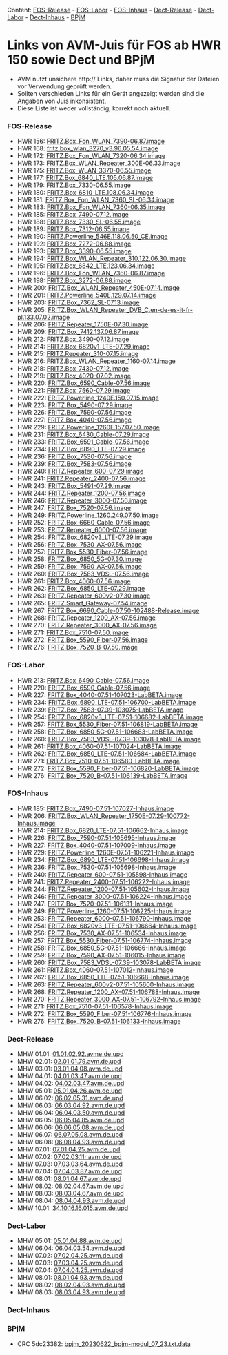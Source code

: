 [//]: # ( Do not edit this file! Run generate.sh to create it. )
Content: [FOS-Release](#fos-release) - [FOS-Labor](#fos-labor) - [FOS-Inhaus](#fos-inhaus) - [Dect-Release](#dect-release) - [Dect-Labor](#dect-labor) - [Dect-Inhaus](#dect-inhaus) - [BPjM](#bpjm)
# Links von AVM-Juis für FOS ab HWR 150 sowie Dect und BPjM
 - AVM nutzt unsichere http:// Links, daher muss die Signatur der Dateien vor Verwendung geprüft werden.
 - Sollten verschieden Links für ein Gerät angezeigt werden sind die Angaben von Juis inkonsistent.
 - Diese Liste ist weder vollständig, korrekt noch aktuell.

### FOS-Release
 - HWR 156: [FRITZ.Box_Fon_WLAN_7390-06.87.image](http://download.avm.de/fritzbox/fritzbox-7390/deutschland/fritz.os/FRITZ.Box_Fon_WLAN_7390-06.87.image)
 - HWR 168: [fritz.box_wlan_3270_v3.96.05.54.image](ftp://ftp.avm.de/archive/fritz.box/fritzbox.wlan_3270_v3/firmware/deutsch/fritz.box_wlan_3270_v3.96.05.54.image)
 - HWR 172: [FRITZ.Box_Fon_WLAN_7320-06.34.image](http://ftp.avm.de/archive/fritz.box/fritzbox.fon_wlan_7320/firmware/deutsch/FRITZ.Box_Fon_WLAN_7320-06.34.image)
 - HWR 173: [FRITZ.Box_WLAN_Repeater_300E-06.33.image](http://download.avm.de/fritzwlan/fritzwlan-repeater-300e/deutschland/fritz.os/FRITZ.Box_WLAN_Repeater_300E-06.33.image)
 - HWR 175: [FRITZ.Box_WLAN_3370-06.55.image](http://ftp.avm.de/archive/fritz.box/fritzbox.wlan_3370/firmware/deutsch/FRITZ.Box_WLAN_3370-06.55.image)
 - HWR 177: [FRITZ.Box_6840_LTE.105.06.87.image](http://download.avm.de/fritzbox/fritzbox-6840-lte/deutschland/fritz.os/FRITZ.Box_6840_LTE.105.06.87.image)
 - HWR 179: [FRITZ.Box_7330-06.55.image](http://ftp.avm.de/archive/fritz.box/fritzbox.7330/firmware/deutsch/FRITZ.Box_7330-06.55.image)
 - HWR 180: [FRITZ.Box_6810_LTE.108.06.34.image](http://download.avm.de/fritzbox/fritzbox-6810-lte/deutschland/fritz.os//FRITZ.Box_6810_LTE.108.06.34.image)
 - HWR 181: [FRITZ.Box_Fon_WLAN_7360_SL-06.34.image](http://download.avm.de/fritzbox/fritzbox-7360-sl/deutschland/fritz.os/FRITZ.Box_Fon_WLAN_7360_SL-06.34.image)
 - HWR 183: [FRITZ.Box_Fon_WLAN_7360-06.35.image](http://download.avm.de/fritzbox/fritzbox-7360-v1/deutschland/fritz.os/FRITZ.Box_Fon_WLAN_7360-06.35.image)
 - HWR 185: [FRITZ.Box_7490-07.12.image](http://download.avm.de/firmware/7490/jz76373/3265348765/deutschland/fritz.os/FRITZ.Box_7490-07.12.image)
 - HWR 188: [FRITZ.Box_7330_SL-06.55.image](http://ftp.avm.de/archive/fritz.box/fritzbox.7330_sl/firmware/deutsch/FRITZ.Box_7330_SL-06.55.image)
 - HWR 189: [FRITZ.Box_7312-06.55.image](http://download.avm.de/fritzbox/fritzbox-7312/deutschland/fritz.os/FRITZ.Box_7312-06.55.image)
 - HWR 190: [FRITZ.Powerline_546E.118.06.50_CE.image](http://download.avm.de/firmware/546E/8723218764/CE/FRITZ.Powerline_546E.118.06.50_CE.image)
 - HWR 192: [FRITZ.Box_7272-06.88.image](http://download.avm.de/fritzbox/fritzbox-7272/deutschland/fritz.os/FRITZ.Box_7272-06.88.image)
 - HWR 193: [FRITZ.Box_3390-06.55.image](http://ftp.avm.de/archive/fritz.box/fritzbox.wlan_3390/firmware/deutsch/FRITZ.Box_3390-06.55.image)
 - HWR 194: [FRITZ.Box_WLAN_Repeater_310.122.06.30.image](http://ftp.avm.de/archive/fritz.box/fritz.wlan_repeater_310/x_misc/FRITZ.Box_WLAN_Repeater_310.122.06.30.image)
 - HWR 195: [FRITZ.Box_6842_LTE.123.06.34.image](http://download.avm.de/fritzbox/fritzbox-6842-lte/deutschland/fritz.os/FRITZ.Box_6842_LTE.123.06.34.image)
 - HWR 196: [FRITZ.Box_Fon_WLAN_7360-06.87.image](http://download.avm.de/fritzbox/fritzbox-7360-v2/deutschland/fritz.os/FRITZ.Box_Fon_WLAN_7360-06.87.image)
 - HWR 198: [FRITZ.Box_3272-06.88.image](http://download.avm.de/fritzbox/fritzbox-3272/deutschland/fritz.os/FRITZ.Box_3272-06.88.image)
 - HWR 200: [FRITZ.Box_WLAN_Repeater_450E-07.14.image](http://download.avm.de/fritzwlan/fritzwlan-repeater-450e/deutschland/fritz.os/FRITZ.Box_WLAN_Repeater_450E-07.14.image)
 - HWR 201: [FRITZ.Powerline_540E.129.07.14.image](http://download.avm.de/fritzpowerline/fritzpowerline-540e/deutschland/fritz.os/FRITZ.Powerline_540E.129.07.14.image)
 - HWR 203: [FRITZ.Box_7362_SL-07.13.image](http://download.avm.de/fritzbox/fritzbox-7362-sl/deutschland/fritz.os/FRITZ.Box_7362_SL-07.13.image)
 - HWR 205: [FRITZ.Box_WLAN_Repeater_DVB_C.en-de-es-it-fr-pl.133.07.02.image](http://download.avm.de/fritzwlan/fritzwlan-repeater-dvb-c/deutschland/fritz.os/FRITZ.Box_WLAN_Repeater_DVB_C.en-de-es-it-fr-pl.133.07.02.image)
 - HWR 206: [FRITZ.Repeater_1750E-07.30.image](http://download.avm.de/fritzwlan/fritzwlan-repeater-1750e/deutschland/fritz.os/FRITZ.Repeater_1750E-07.30.image)
 - HWR 209: [FRITZ.Box_7412.137.06.87.image](http://download.avm.de/fritzbox/fritzbox-7412/deutschland/fritz.os/FRITZ.Box_7412.137.06.87.image)
 - HWR 212: [FRITZ.Box_3490-07.12.image](http://download.avm.de/firmware/3490/jz76373/3754863962/deutschland/fritz.os/FRITZ.Box_3490-07.12.image)
 - HWR 214: [FRITZ.Box_6820v1_LTE-07.29.image](http://download.avm.de/fritzbox/fritzbox-6820-lte/deutschland/fritz.os/FRITZ.Box_6820v1_LTE-07.29.image)
 - HWR 215: [FRITZ.Repeater_310-07.15.image](http://download.avm.de/fritzwlan/fritzwlan-repeater-310-b/deutschland/fritz.os/FRITZ.Repeater_310_-07.15.image)
 - HWR 216: [FRITZ.Box_WLAN_Repeater_1160-07.14.image](http://download.avm.de/fritzwlan/fritzwlan-repeater-1160/deutschland/fritz.os/FRITZ.Box_WLAN_Repeater_1160-07.14.image)
 - HWR 218: [FRITZ.Box_7430-07.12.image](http://download.avm.de/firmware/7430/jz76373/9273521133/deutschland/fritz.os/FRITZ.Box_7430-07.12.image)
 - HWR 219: [FRITZ.Box_4020-07.02.image](http://ftp.avm.de/fritzbox/fritzbox-4020/deutschland/fritz.os/FRITZ.Box_4020-07.02.image)
 - HWR 220: [FRITZ.Box_6590_Cable-07.56.image](http://download.avm.de/fritzbox/fritzbox-6590-cable/deutschland/fritz.os/FRITZ.Box_6590_Cable-07.56.image)
 - HWR 221: [FRITZ.Box_7560-07.29.image](http://download.avm.de/fritzbox/fritzbox-7560/deutschland/fritz.os/FRITZ.Box_7560-07.29.image)
 - HWR 222: [FRITZ.Powerline_1240E.150.07.15.image](http://download.avm.de/fritzpowerline/fritzpowerline-1240e/deutschland/fritz.os/FRITZ.Powerline_1240E.150.07.15.image)
 - HWR 223: [FRITZ.Box_5490-07.29.image](http://ftp.avm.de/fritzbox/fritzbox-5490/other/fritz.os/FRITZ.Box_5490-07.29.image)
 - HWR 226: [FRITZ.Box_7590-07.56.image](http://download.avm.de/fritzbox/fritzbox-7590/deutschland/fritz.os/FRITZ.Box_7590-07.56.image)
 - HWR 227: [FRITZ.Box_4040-07.56.image](http://download.avm.de/fritzbox/fritzbox-4040/deutschland/fritz.os/FRITZ.Box_4040-07.56.image)
 - HWR 229: [FRITZ.Powerline_1260E.157.07.50.image](http://download.avm.de/fritzpowerline/fritzpowerline-1260e/deutschland/fritz.os/FRITZ.Powerline_1260E.157.07.50.image)
 - HWR 231: [FRITZ.Box_6430_Cable-07.29.image](http://download.avm.de/fritzbox/fritzbox-6430-cable/deutschland/fritz.os/FRITZ.Box_6430_Cable-07.29.image)
 - HWR 233: [FRITZ.Box_6591_Cable-07.56.image](http://download.avm.de/fritzbox/fritzbox-6591-cable/deutschland/fritz.os/FRITZ.Box_6591_Cable-07.56.image)
 - HWR 234: [FRITZ.Box_6890_LTE-07.29.image](http://download.avm.de/fritzbox/fritzbox-6890-lte/deutschland/fritz.os/FRITZ.Box_6890_LTE-07.29.image)
 - HWR 236: [FRITZ.Box_7530-07.56.image](http://download.avm.de/fritzbox/fritzbox-7530/deutschland/fritz.os/FRITZ.Box_7530-07.56.image)
 - HWR 239: [FRITZ.Box_7583-07.56.image](http://download.avm.de/fritzbox/fritzbox-7583/deutschland/fritz.os/FRITZ.Box_7583-07.56.image)
 - HWR 240: [FRITZ.Repeater_600-07.29.image](http://download.avm.de/fritzwlan/fritzrepeater-600/deutschland/fritz.os/FRITZ.Repeater_600-07.29.image)
 - HWR 241: [FRITZ.Repeater_2400-07.56.image](http://download.avm.de/fritzwlan/fritzrepeater-2400/deutschland/fritz.os/FRITZ.Repeater_2400-07.56.image)
 - HWR 243: [FRITZ.Box_5491-07.29.image](http://download.avm.de/fritzbox/fritzbox-5491/deutschland/fritz.os/FRITZ.Box_5491-07.29.image)
 - HWR 244: [FRITZ.Repeater_1200-07.56.image](http://download.avm.de/fritzwlan/fritzrepeater-1200/deutschland/fritz.os/FRITZ.Repeater_1200-07.56.image)
 - HWR 246: [FRITZ.Repeater_3000-07.56.image](http://download.avm.de/fritzwlan/fritzrepeater-3000/deutschland/fritz.os/FRITZ.Repeater_3000-07.56.image)
 - HWR 247: [FRITZ.Box_7520-07.56.image](http://download.avm.de/fritzbox/fritzbox-7520/deutschland/fritz.os/FRITZ.Box_7520-07.56.image)
 - HWR 249: [FRITZ.Powerline_1260.249.07.50.image](http://download.avm.de/fritzpowerline/fritzpowerline-1260/deutschland/fritz.os/FRITZ.Powerline_1260.249.07.50.image)
 - HWR 252: [FRITZ.Box_6660_Cable-07.56.image](http://download.avm.de/fritzbox/fritzbox-6660-cable/deutschland/fritz.os/FRITZ.Box_6660_Cable-07.56.image)
 - HWR 253: [FRITZ.Repeater_6000-07.56.image](http://download.avm.de/fritzwlan/fritzrepeater-6000/deutschland/fritz.os/FRITZ.Repeater_6000-07.56.image)
 - HWR 254: [FRITZ.Box_6820v3_LTE-07.29.image](http://download.avm.de/fritzbox/fritzbox-6820-lte-v3/deutschland/fritz.os/FRITZ.Box_6820v3_LTE-07.29.image)
 - HWR 256: [FRITZ.Box_7530_AX-07.56.image](http://download.avm.de/fritzbox/fritzbox-7530-ax/deutschland/fritz.os/FRITZ.Box_7530_AX-07.56.image)
 - HWR 257: [FRITZ.Box_5530_Fiber-07.56.image](http://download.avm.de/fritzbox/fritzbox-5530-fiber/deutschland/fritz.os/FRITZ.Box_5530_Fiber-07.56.image)
 - HWR 258: [FRITZ.Box_6850_5G-07.30.image](http://download.avm.de/fritzbox/fritzbox-6850-5g/deutschland/fritz.os/FRITZ.Box_6850_5G-07.30.image)
 - HWR 259: [FRITZ.Box_7590_AX-07.56.image](http://download.avm.de/fritzbox/fritzbox-7590-ax/deutschland/fritz.os/FRITZ.Box_7590_AX-07.56.image)
 - HWR 260: [FRITZ.Box_7583_VDSL-07.56.image](http://download.avm.de/fritzbox/fritzbox-7583-vdsl/deutschland/fritz.os/FRITZ.Box_7583_VDSL-07.56.image)
 - HWR 261: [FRITZ.Box_4060-07.56.image](http://download.avm.de/fritzbox/fritzbox-4060/deutschland/fritz.os/FRITZ.Box_4060-07.56.image)
 - HWR 262: [FRITZ.Box_6850_LTE-07.29.image](http://download.avm.de/fritzbox/fritzbox-6850-lte/deutschland/fritz.os/FRITZ.Box_6850_LTE-07.29.image)
 - HWR 263: [FRITZ.Repeater_600v2-07.30.image](http://download.avm.de/fritzwlan/fritzrepeater-600v2/deutschland/fritz.os/FRITZ.Repeater_600v2-07.30.image)
 - HWR 265: [FRITZ.Smart_Gateway-07.54.image](http://download.avm.de/firmware/smartgateway/FRITZ.Smart_Gateway-07.54.image)
 - HWR 267: [FRITZ.Box_6690_Cable-07.50-102488-Release.image](http://download.avm.de/testfeld/6690/FRITZ.Box_6690_Cable-07.50-102488-Release.image)
 - HWR 268: [FRITZ.Repeater_1200_AX-07.56.image](http://download.avm.de/fritzwlan/fritzrepeater-1200-ax/deutschland/fritz.os/FRITZ.Repeater_1200_AX-07.56.image)
 - HWR 270: [FRITZ.Repeater_3000_AX-07.56.image](http://download.avm.de/fritzwlan/fritzrepeater-3000-ax/deutschland/fritz.os/FRITZ.Repeater_3000_AX-07.56.image)
 - HWR 271: [FRITZ.Box_7510-07.50.image](http://download.avm.de/fritzbox/fritzbox-7510/deutschland/fritz.os/FRITZ.Box_7510-07.50.image)
 - HWR 272: [FRITZ.Box_5590_Fiber-07.56.image](http://download.avm.de/fritzbox/fritzbox-5590-fiber/deutschland/fritz.os/FRITZ.Box_5590_Fiber-07.56.image)
 - HWR 276: [FRITZ.Box_7520_B-07.50.image](http://download.avm.de/fritzbox/fritzbox-7520-B/deutschland/fritz.os/FRITZ.Box_7520_B-07.50.image)

### FOS-Labor
 - HWR 213: [FRITZ.Box_6490_Cable-07.56.image](http://download.avm.de/fritzbox/fritzbox-6490-cable/deutschland/fritz.os/FRITZ.Box_6490_Cable-07.56.image)
 - HWR 220: [FRITZ.Box_6590_Cable-07.56.image](http://download.avm.de/fritzbox/fritzbox-6590-cable/deutschland/fritz.os/FRITZ.Box_6590_Cable-07.56.image)
 - HWR 227: [FRITZ.Box_4040-07.51-107023-LabBETA.image](http://download.avm.de/labor/MOVE21NL1/4040/FRITZ.Box_4040-07.51-107023-LabBETA.image)
 - HWR 234: [FRITZ.Box_6890_LTE-07.51-106700-LabBETA.image](http://download.avm.de/labor/MOVE21NL1/6890LTE/FRITZ.Box_6890_LTE-07.51-106700-LabBETA.image)
 - HWR 239: [FRITZ.Box_7583-07.39-103075-LabBETA.image](http://download.avm.de/labor/MOVE21/7583/FRITZ.Box_7583-07.39-103075-LabBETA.image)
 - HWR 254: [FRITZ.Box_6820v3_LTE-07.51-106682-LabBETA.image](http://download.avm.de/labor/MOVE21NL1/6820v3LTE/FRITZ.Box_6820v3_LTE-07.51-106682-LabBETA.image)
 - HWR 257: [FRITZ.Box_5530_Fiber-07.51-106819-LabBETA.image](http://download.avm.de/labor/MOVE21NL1/5530Fiber/FRITZ.Box_5530_Fiber-07.51-106819-LabBETA.image)
 - HWR 258: [FRITZ.Box_6850_5G-07.51-106683-LabBETA.image](http://download.avm.de/labor/MOVE21NL1/68505G/FRITZ.Box_6850_5G-07.51-106683-LabBETA.image)
 - HWR 260: [FRITZ.Box_7583_VDSL-07.39-103078-LabBETA.image](http://download.avm.de/labor/MOVE21/7583VDSL/FRITZ.Box_7583_VDSL-07.39-103078-LabBETA.image)
 - HWR 261: [FRITZ.Box_4060-07.51-107024-LabBETA.image](http://download.avm.de/labor/MOVE21NL1/4060/FRITZ.Box_4060-07.51-107024-LabBETA.image)
 - HWR 262: [FRITZ.Box_6850_LTE-07.51-106684-LabBETA.image](http://download.avm.de/labor/MOVE21NL1/6850LTE/FRITZ.Box_6850_LTE-07.51-106684-LabBETA.image)
 - HWR 271: [FRITZ.Box_7510-07.51-106580-LabBETA.image](http://download.avm.de/labor/MOVE21NL1/7510/FRITZ.Box_7510-07.51-106580-LabBETA.image)
 - HWR 272: [FRITZ.Box_5590_Fiber-07.51-106820-LabBETA.image](http://download.avm.de/labor/MOVE21NL1/5590Fiber/FRITZ.Box_5590_Fiber-07.51-106820-LabBETA.image)
 - HWR 276: [FRITZ.Box_7520_B-07.51-106139-LabBETA.image](http://download.avm.de/labor/MOVE21NL1/7520B/FRITZ.Box_7520_B-07.51-106139-LabBETA.image)

### FOS-Inhaus
 - HWR 185: [FRITZ.Box_7490-07.51-107027-Inhaus.image](http://download.avm.de/inhaus/MOVE21NL1/7490/FRITZ.Box_7490-07.51-107027-Inhaus.image)
 - HWR 206: [FRITZ.Box_WLAN_Repeater_1750E-07.29-100772-Inhaus.image](http://download.avm.de/inhaus/WU22PSQ19/1750E/FRITZ.Box_WLAN_Repeater_1750E-07.29-100772-Inhaus.image)
 - HWR 214: [FRITZ.Box_6820_LTE-07.51-106662-Inhaus.image](http://download.avm.de/inhaus/MOVE21NL1/6820LTE/FRITZ.Box_6820_LTE-07.51-106662-Inhaus.image)
 - HWR 226: [FRITZ.Box_7590-07.51-105695-Inhaus.image](http://download.avm.de/inhaus/MOVE21NL1/7590/FRITZ.Box_7590-07.51-105695-Inhaus.image)
 - HWR 227: [FRITZ.Box_4040-07.51-107009-Inhaus.image](http://download.avm.de/inhaus/MOVE21NL1/4040/FRITZ.Box_4040-07.51-107009-Inhaus.image)
 - HWR 229: [FRITZ.Powerline_1260E-07.51-106221-Inhaus.image](http://download.avm.de/inhaus/MOVE21NL1/1260E/FRITZ.Powerline_1260E-07.51-106221-Inhaus.image)
 - HWR 234: [FRITZ.Box_6890_LTE-07.51-106698-Inhaus.image](http://download.avm.de/inhaus/MOVE21NL1/6890LTE/FRITZ.Box_6890_LTE-07.51-106698-Inhaus.image)
 - HWR 236: [FRITZ.Box_7530-07.51-105698-Inhaus.image](http://download.avm.de/inhaus/MOVE21NL1/7530/FRITZ.Box_7530-07.51-105698-Inhaus.image)
 - HWR 240: [FRITZ.Repeater_600-07.51-105598-Inhaus.image](http://download.avm.de/inhaus/MOVE21NL1/600/FRITZ.Repeater_600-07.51-105598-Inhaus.image)
 - HWR 241: [FRITZ.Repeater_2400-07.51-106222-Inhaus.image](http://download.avm.de/inhaus/MOVE21NL1/2400/FRITZ.Repeater_2400-07.51-106222-Inhaus.image)
 - HWR 244: [FRITZ.Repeater_1200-07.51-105602-Inhaus.image](http://download.avm.de/inhaus/MOVE21NL1/1200/FRITZ.Repeater_1200-07.51-105602-Inhaus.image)
 - HWR 246: [FRITZ.Repeater_3000-07.51-106224-Inhaus.image](http://download.avm.de/inhaus/MOVE21NL1/3000/FRITZ.Repeater_3000-07.51-106224-Inhaus.image)
 - HWR 247: [FRITZ.Box_7520-07.51-106131-Inhaus.image](http://download.avm.de/inhaus/MOVE21NL1/7520/FRITZ.Box_7520-07.51-106131-Inhaus.image)
 - HWR 249: [FRITZ.Powerline_1260-07.51-106225-Inhaus.image](http://download.avm.de/inhaus/MOVE21NL1/1260/FRITZ.Powerline_1260-07.51-106225-Inhaus.image)
 - HWR 253: [FRITZ.Repeater_6000-07.51-106790-Inhaus.image](http://download.avm.de/inhaus/MOVE21NL1/6000/FRITZ.Repeater_6000-07.51-106790-Inhaus.image)
 - HWR 254: [FRITZ.Box_6820v3_LTE-07.51-106664-Inhaus.image](http://download.avm.de/inhaus/MOVE21NL1/6820v3LTE/FRITZ.Box_6820v3_LTE-07.51-106664-Inhaus.image)
 - HWR 256: [FRITZ.Box_7530_AX-07.51-106534-Inhaus.image](http://download.avm.de/inhaus/MOVE21NL1/7530AX/FRITZ.Box_7530_AX-07.51-106534-Inhaus.image)
 - HWR 257: [FRITZ.Box_5530_Fiber-07.51-106774-Inhaus.image](http://download.avm.de/inhaus/MOVE21NL1/5530Fiber/FRITZ.Box_5530_Fiber-07.51-106774-Inhaus.image)
 - HWR 258: [FRITZ.Box_6850_5G-07.51-106666-Inhaus.image](http://download.avm.de/inhaus/MOVE21NL1/68505G/FRITZ.Box_6850_5G-07.51-106666-Inhaus.image)
 - HWR 259: [FRITZ.Box_7590_AX-07.51-106015-Inhaus.image](http://download.avm.de/inhaus/MOVE21NL1/7590AX/FRITZ.Box_7590_AX-07.51-106015-Inhaus.image)
 - HWR 260: [FRITZ.Box_7583_VDSL-07.39-103078-LabBETA.image](http://download.avm.de/labor/MOVE21/7583VDSL/FRITZ.Box_7583_VDSL-07.39-103078-LabBETA.image)
 - HWR 261: [FRITZ.Box_4060-07.51-107012-Inhaus.image](http://download.avm.de/inhaus/MOVE21NL1/4060/FRITZ.Box_4060-07.51-107012-Inhaus.image)
 - HWR 262: [FRITZ.Box_6850_LTE-07.51-106668-Inhaus.image](http://download.avm.de/inhaus/MOVE21NL1/6850LTE/FRITZ.Box_6850_LTE-07.51-106668-Inhaus.image)
 - HWR 263: [FRITZ.Repeater_600v2-07.51-105600-Inhaus.image](http://download.avm.de/inhaus/MOVE21NL1/600v2/FRITZ.Repeater_600v2-07.51-105600-Inhaus.image)
 - HWR 268: [FRITZ.Repeater_1200_AX-07.51-106788-Inhaus.image](http://download.avm.de/inhaus/MOVE21NL1/1200AX/FRITZ.Repeater_1200_AX-07.51-106788-Inhaus.image)
 - HWR 270: [FRITZ.Repeater_3000_AX-07.51-106792-Inhaus.image](http://download.avm.de/inhaus/MOVE21NL1/3000AX/FRITZ.Repeater_3000_AX-07.51-106792-Inhaus.image)
 - HWR 271: [FRITZ.Box_7510-07.51-106578-Inhaus.image](http://download.avm.de/inhaus/MOVE21NL1/7510/FRITZ.Box_7510-07.51-106578-Inhaus.image)
 - HWR 272: [FRITZ.Box_5590_Fiber-07.51-106776-Inhaus.image](http://download.avm.de/inhaus/MOVE21NL1/5590Fiber/FRITZ.Box_5590_Fiber-07.51-106776-Inhaus.image)
 - HWR 276: [FRITZ.Box_7520_B-07.51-106133-Inhaus.image](http://download.avm.de/inhaus/MOVE21NL1/7520B/FRITZ.Box_7520_B-07.51-106133-Inhaus.image)

### Dect-Release
 - MHW 01.01: [01.01.02.92.avme.de.upd](http://download.avm.de/dect/0101/01.01.02.92.avme.de.upd)
 - MHW 02.01: [02.01.01.79.avm.de.upd](http://download.avm.de/dect/0201/02.01.01.79.avm.de.upd)
 - MHW 03.01: [03.01.04.08.avm.de.upd](http://download.avm.de/dect/0301/iq17/03.01.04.08.avm.de.upd)
 - MHW 04.01: [04.01.03.47.avm.de.upd](http://download.avm.de/dect/0401/p15/04.01.03.47.avm.de.upd)
 - MHW 04.02: [04.02.03.47.avm.de.upd](http://download.avm.de/dect/0402/p15/04.02.03.47.avm.de.upd)
 - MHW 05.01: [05.01.04.26.avm.de.upd](http://download.avm.de/dect/0501/mesh18/05.01.04.26.avm.de.upd)
 - MHW 06.02: [06.02.05.31.avm.de.upd](http://download.avm.de/dect/0602/move21_05.31/06.02.05.31.avm.de.upd)
 - MHW 06.03: [06.03.04.92.avm.de.upd](http://download.avm.de/dect/0603/move21/06.03.04.92.avm.de.upd)
 - MHW 06.04: [06.04.03.50.avm.de.upd](http://download.avm.de/dect/0604/p15/06.04.03.50.avm.de.upd)
 - MHW 06.05: [06.05.04.85.avm.de.upd](http://download.avm.de/dect/0605/iq17/06.05.04.85.avm.de.upd)
 - MHW 06.06: [06.06.05.08.avm.de.upd](http://download.avm.de/dect/0606/Move21/06.06.05.08.avm.de.upd)
 - MHW 06.07: [06.07.05.08.avm.de.upd](http://download.avm.de/dect/0607/Move21/06.07.05.08.avm.de.upd)
 - MHW 06.08: [06.08.04.93.avm.de.upd](http://download.avm.de/dect/0608/naut_test/06.08.04.93.avm.de.upd)
 - MHW 07.01: [07.01.04.25.avm.de.upd](http://download.avm.de/dect/0701/07.01.04.25.avm.de.upd)
 - MHW 07.02: [07.02.03.11r.avm.de.upd](http://download.avm.de/dect/0702/perf12r/07.02.03.11r.avm.de.upd)
 - MHW 07.03: [07.03.03.64.avm.de.upd](http://download.avm.de/dect/0703/p15/07.03.03.64.avm.de.upd)
 - MHW 07.04: [07.04.03.87.avm.de.upd](http://download.avm.de/dect/0704/c16/07.04.03.87.avm.de.upd)
 - MHW 08.01: [08.01.04.67.avm.de.upd](http://download.avm.de/dect/0801/psq19p2/08.01.04.67.avm.de.upd)
 - MHW 08.02: [08.02.04.67.avm.de.upd](http://download.avm.de/dect/0802/psq19p2/08.02.04.67.avm.de.upd)
 - MHW 08.03: [08.03.04.67.avm.de.upd](http://download.avm.de/dect/0803/psq19p2/08.03.04.67.avm.de.upd)
 - MHW 08.04: [08.04.04.93.avm.de.upd](http://download.avm.de/dect/0804/move21/08.04.04.93.avm.de.upd)
 - MHW 10.01: [34.10.16.16.015.avm.de.upd](http://download.avm.de/dect/1001/Release/34.10.16.16.015.avm.de.upd)

### Dect-Labor
 - MHW 05.01: [05.01.04.88.avm.de.upd](http://download.avm.de/dect/0501/move21/05.01.04.88.avm.de.upd)
 - MHW 06.04: [06.04.03.54.avm.de.upd](http://download.avm.de/dect/0604/p15/06.04.03.54.avm.de.upd)
 - MHW 07.02: [07.02.04.25.avm.de.upd](http://download.avm.de/dect/0702/move21/07.02.04.25.avm.de.upd)
 - MHW 07.03: [07.03.04.25.avm.de.upd](http://download.avm.de/dect/0703/move21/07.03.04.25.avm.de.upd)
 - MHW 07.04: [07.04.04.25.avm.de.upd](http://download.avm.de/dect/0704/move21/07.04.04.25.avm.de.upd)
 - MHW 08.01: [08.01.04.93.avm.de.upd](http://download.avm.de/dect/0801/move21/08.01.04.93.avm.de.upd)
 - MHW 08.02: [08.02.04.93.avm.de.upd](http://download.avm.de/dect/0802/move21/08.02.04.93.avm.de.upd)
 - MHW 08.03: [08.03.04.93.avm.de.upd](http://download.avm.de/dect/0803/move21/08.03.04.93.avm.de.upd)

### Dect-Inhaus

### BPjM
 - CRC 5dc23382: [bpjm_20230622_bpjm-modul_07_23.txt.data](http://download.avm.de/bpjm/228127/bpjm_20230622_bpjm-modul_07_23.txt.data)
